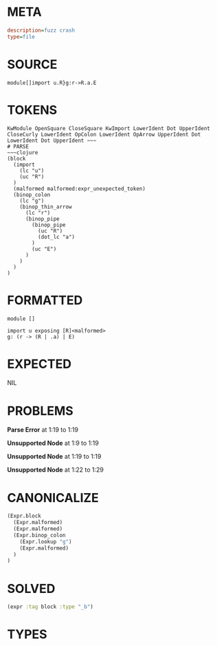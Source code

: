 # META
~~~ini
description=fuzz crash
type=file
~~~
# SOURCE
~~~roc
module[]import u.R}g:r->R.a.E
~~~
# TOKENS
~~~text
KwModule OpenSquare CloseSquare KwImport LowerIdent Dot UpperIdent CloseCurly LowerIdent OpColon LowerIdent OpArrow UpperIdent Dot LowerIdent Dot UpperIdent ~~~
# PARSE
~~~clojure
(block
  (import
    (lc "u")
    (uc "R")
  )
  (malformed malformed:expr_unexpected_token)
  (binop_colon
    (lc "g")
    (binop_thin_arrow
      (lc "r")
      (binop_pipe
        (binop_pipe
          (uc "R")
          (dot_lc "a")
        )
        (uc "E")
      )
    )
  )
)
~~~
# FORMATTED
~~~roc
module []

import u exposing [R]<malformed>
g: (r -> (R | .a) | E)
~~~
# EXPECTED
NIL
# PROBLEMS
**Parse Error**
at 1:19 to 1:19

**Unsupported Node**
at 1:9 to 1:19

**Unsupported Node**
at 1:19 to 1:19

**Unsupported Node**
at 1:22 to 1:29

# CANONICALIZE
~~~clojure
(Expr.block
  (Expr.malformed)
  (Expr.malformed)
  (Expr.binop_colon
    (Expr.lookup "g")
    (Expr.malformed)
  )
)
~~~
# SOLVED
~~~clojure
(expr :tag block :type "_b")
~~~
# TYPES
~~~roc
~~~
